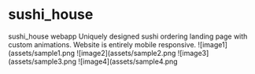 # sushi_house
sushi_house webapp
Uniquely designed sushi ordering landing page with custom animations. 
Website is entirely mobile responsive.
![image1](assets/sample1.png
![image2](assets/sample2.png
![image3](assets/sample3.png
![image4](assets/sample4.png
